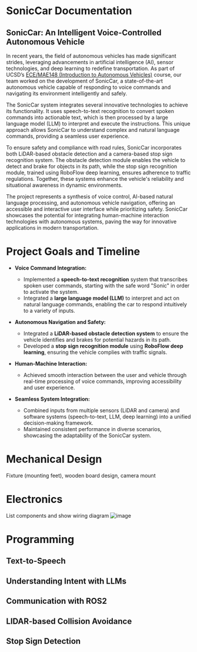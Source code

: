 # SonicCar Documentation
## SonicCar: An Intelligent Voice-Controlled Autonomous Vehicle

In recent years, the field of autonomous vehicles has made significant strides, leveraging advancements in artificial intelligence (AI), sensor technologies, and deep learning to redefine transportation. As part of UCSD’s [ECE/MAE148 (Introduction to Autonomous Vehicles)](https://ucsd-ecemae-148.github.io/) course, our team worked on the development of SonicCar, a state-of-the-art autonomous vehicle capable of responding to voice commands and navigating its environment intelligently and safely.

The SonicCar system integrates several innovative technologies to achieve its functionality. It uses speech-to-text recognition to convert spoken commands into actionable text, which is then processed by a large language model (LLM) to interpret and execute the instructions. This unique approach allows SonicCar to understand complex and natural language commands, providing a seamless user experience.

To ensure safety and compliance with road rules, SonicCar incorporates both LiDAR-based obstacle detection and a camera-based stop sign recognition system. The obstacle detection module enables the vehicle to detect and brake for objects in its path, while the stop sign recognition module, trained using RoboFlow deep learning, ensures adherence to traffic regulations. Together, these systems enhance the vehicle's reliability and situational awareness in dynamic environments.

The project represents a synthesis of voice control, AI-based natural language processing, and autonomous vehicle navigation, offering an accessible and interactive user interface while prioritizing safety. SonicCar showcases the potential for integrating human-machine interaction technologies with autonomous systems, paving the way for innovative applications in modern transportation.

# Project Goals and Timeline
- **Voice Command Integration:**  
  - Implemented a **speech-to-text recognition** system that transcribes spoken user commands, starting with the safe word "Sonic" in order to activate the system.
  - Integrated a **large language model (LLM)** to interpret and act on natural language commands, enabling the car to respond intuitively to a variety of inputs.  

- **Autonomous Navigation and Safety:**  
  - Integrated a **LiDAR-based obstacle detection system** to ensure the vehicle identifies and brakes for potential hazards in its path.  
  - Developed a **stop sign recognition module** using **RoboFlow deep learning**, ensuring the vehicle complies with traffic signals.  

- **Human-Machine Interaction:**  
  - Achieved smooth interaction between the user and vehicle through real-time processing of voice commands, improving accessibility and user experience.  

- **Seamless System Integration:**  
  - Combined inputs from multiple sensors (LiDAR and camera) and software systems (speech-to-text, LLM, deep learning) into a unified decision-making framework.  
  - Maintained consistent performance in diverse scenarios, showcasing the adaptability of the SonicCar system.  

# Mechanical Design
Fixture (mounting feet), wooden board design, camera mount

# Electronics
List components and show wiring diagram
![image](https://github.com/user-attachments/assets/8656e657-a212-436b-b657-306ff00b81a1)

# Programming
## Text-to-Speech


## Understanding Intent with LLMs


## Communication with ROS2


## LIDAR-based Collision Avoidance


## Stop Sign Detection
